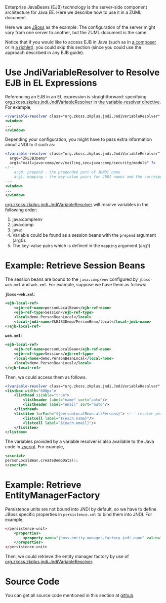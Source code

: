 

Enterprise JavaBeans (EJB) technology is the server-side component
architecture for Java EE. Here we describe how to use it in a ZUML
document.

Here we use [JBoss](http://jboss.org) as the example. The configuration
of the server might vary from one server to another, but the ZUML
document is the same.

Notice that if you would like to access EJB in Java (such as in [a composer]({{site.baseurl}}/zk_dev_ref/mvc/composer)
or in [a richlet]({{site.baseurl}}/zk_dev_ref/ui_composing/richlet)), you
could skip this section (since you could use the approach described in
any EJB guide).

# Use JndiVariableResolver to Resolve EJB in EL Expressions

Referencing an EJB in an EL expression is straightforward: specifying
[org.zkoss.zkplus.jndi.JndiVariableResolver](https://www.zkoss.org/javadoc/latest/zk/org/zkoss/zkplus/jndi/JndiVariableResolver.html) in [the variable-resolver directive](zuml_ref/zuml/processing_instructions/variable-resolver).
For example,

```xml
<?variable-resolver class="org.zkoss.zkplus.jndi.JndiVariableResolver" ?>
<window>
...
</window>
```

Depending your configuration, you might have to pass extra information
about JNDI to it such as:

```xml
<?variable-resolver class="org.zkoss.zkplus.jndi.JndiVariableResolver"
  arg0="ZkEJB3Demo"
  arg1="mail=java:comp/env/mailing,sec=java:comp/security/module" ?>
<!--
    arg0: prepend - the prepended part of JDNDI name
    arg1: mapping - the key-value pairs for JNDI names and the corresponding variable names
-->
<window>
...
</window>
```

[org.zkoss.zkplus.jndi.JndiVariableResolver](https://www.zkoss.org/javadoc/latest/zk/org/zkoss/zkplus/jndi/JndiVariableResolver.html) will
resolve variables in the following order:

1.  java:comp/env
2.  java:comp
3.  java:
4.  Variable could be found as a session beans with the `prepend`
    argument (arg0).
5.  The key-value pairs which is defined in the `mapping` argument
    (arg1)

# Example: Retrieve Session Beans

The session beans are bound to the `java:comp/env` configured by
`jboss-web.xml` and `web.xml`. For example, suppose we have them as
follows:

**`jboss-web.xml`**:

```xml
<ejb-local-ref>
    <ejb-ref-name>personLocalBean</ejb-ref-name>
    <ejb-ref-type>Session</ejb-ref-type>
    <local>demo.PersonBeanLocal</local>
    <local-jndi-name>ZkEJB3Demo/PersonBean/local</local-jndi-name>
</ejb-local-ref>
```

**`web.xml`**:

```xml
<ejb-local-ref>
    <ejb-ref-name>personLocalBean</ejb-ref-name>
    <ejb-ref-type>Session</ejb-ref-type>
    <local-home>demo.PersonBeanLocal</local-home>
    <local>demo.PersonBeanLocal</local>
</ejb-local-ref>
```

Then, we could access them as follows.

```xml
<?variable-resolver class="org.zkoss.zkplus.jndi.JndiVariableResolver" ?>
<listbox width="600px">
    <listhead sizable="true">
        <listheader label="name" sort="auto"/>
        <listheader label="email" sort="auto"/>
    </listhead>
    <listitem forEach="${personLocalBean.allPersons}"> <!-- resolve personLocalBean from JNDI -->
        <listcell label="${each.name}"/>
        <listcell label="${each.email}"/>
    </listitem>
</listbox>
```

The variables provided by a variable resolver is also available to the
Java code in
[zscript]({{site.baseurl}}/zk_dev_ref/ui_composing/scripts_in_zuml).
For example,

```xml
<zscript>
personLocalBean.createDemoData();
</zscript>
```

# Example: Retrieve EntityManagerFactory

Persistence units are not bound into JNDI by default, so we have to
define JBoss specific properties in `persistence.xml` to bind them into
JNDI. For example,

```xml
</persistence-unit>
    <properties>
        <property name="jboss.entity.manager.factory.jndi.name" value="java:comp/entityManagerFactory"/>
    </properties>
</persistence-unit>
```

Then, we could retrieve the entity manager factory by use of
[org.zkoss.zkplus.jndi.JndiVariableResolver](https://www.zkoss.org/javadoc/latest/zk/org/zkoss/zkplus/jndi/JndiVariableResolver.html).

# Source Code

You can get all source code mentioned in this section at
[github](https://github.com/zkoss/zkbooks/tree/master/developersreference/integration.ejb)

